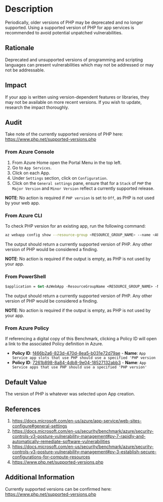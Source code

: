 # Description

Periodically, older versions of PHP may be deprecated and no longer supported. Using a supported version of PHP for app services is recommended to avoid potential unpatched vulnerabilities.

## Rationale

Deprecated and unsupported versions of programming and scripting languages can present vulnerabilities which may not be addressed or may not be addressable.

## Impact

If your app is written using version-dependent features or libraries, they may not be available on more recent versions. If you wish to update, research the impact thoroughly.

## Audit

Take note of the currently supported versions of PHP here: <https://www.php.net/supported-versions.php>

### From Azure Console

1. From Azure Home open the Portal Menu in the top left.
2. Go to `App Services`.
3. Click on each App.
4. Under `Settings` section, click on `Configuration`.
5. Click on the `General settings` pane, ensure that for a `Stack` of `PHP` the `Major Version` and `Minor Version` reflect a currently supported release.

**NOTE**: No action is required if `PHP version` is set to `Off`, as PHP is not used by your web app.

### From Azure CLI

To check PHP version for an existing app, run the following command:

```sh
az webapp config show --resource-group <RESOURCE_GROUP_NAME> --name <APP_NAME> --query "{LinuxFxVersion:linuxFxVersion,PHP_Version:phpVersion}"
```

The output should return a currently supported version of PHP. Any other version of PHP would be considered a finding.

**NOTE**: No action is required if the output is empty, as PHP is not used by your app.

### From PowerShell

```ps
$application = Get-AzWebApp -ResourceGroupName <RESOURCE_GROUP_NAME> -Name <APP_NAME> $application.SiteConfig | select-object LinuxFXVersion, phpVersion
```

The output should return a currently supported version of PHP. Any other version of PHP would be considered a finding.

**NOTE**: No action is required if the output is empty, as PHP is not used by your app.

### From Azure Policy

If referencing a digital copy of this Benchmark, clicking a Policy ID will open a link to the associated Policy definition in Azure.

- **Policy ID**: [f466b2a6-823d-470d-8ea5-b031e72d79ae](https://portal.azure.com/#view/Microsoft_Azure_Policy/PolicyDetailBlade/definitionId/%2Fproviders%2FMicrosoft.Authorization%2FpolicyDefinitions%2Ff466b2a6-823d-470d-8ea5-b031e72d79ae) - **Name**: `App Service app slots that use PHP should use a specified 'PHP version`
- **Policy ID**: [7261b898-8a84-4db8-9e04-18527132abb3](https://portal.azure.com/#view/Microsoft_Azure_Policy/PolicyDetailBlade/definitionId/%2Fproviders%2FMicrosoft.Authorization%2FpolicyDefinitions%2F7261b898-8a84-4db8-9e04-18527132abb3) - **Name**: `App Service apps that use PHP should use a specified 'PHP version'`

## Default Value

The version of PHP is whatever was selected upon App creation.

## References

1. <https://docs.microsoft.com/en-us/azure/app-service/web-sites-configure#general-settings>
2. <https://docs.microsoft.com/en-us/security/benchmark/azure/security-controls-v3-posture-vulnerability-management#pv-7-rapidly-and-automatically-remediate-software-vulnerabilities>
3. <https://docs.microsoft.com/en-us/security/benchmark/azure/security-controls-v3-posture-vulnerability-management#pv-3-establish-secure-configurations-for-compute-resources>
4. <https://www.php.net/supported-versions.php>

## Additional Information

Currently supported versions can be confirmed here: <https://www.php.net/supported-versions.php>

